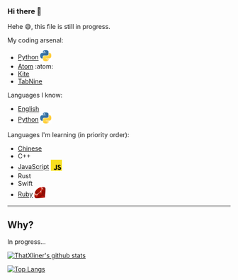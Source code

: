 ### Hi there 👋

Hehe :sweat_smile:, this file is still in progress.

My coding arsenal:

 - [Python](https://www.python.org/ "Python's website") <a href="https://www.python.org/" title="Python's website"><sub><img src="python-logo.svg" alt="Python's logo" width="25" height="25"></sub></a> <!--Will change to assets/images/logos/python-logo.svg-->
 - [Atom](https://atom.io/) :atom:
 - [Kite](https://www.kite.com/)
 - [TabNine](https://www.tabnine.com/)
 
Languages I know:
 - [English](https://www.duolingo.com/course/en/vi/Learn-English "Learn English")
 - [Python](https://www.python.org/ "Python's website") <a href="https://www.python.org/" title="Python's website"><sub><img src="python-logo.svg" alt="Python's logo" width="25" height="25"></sub></a> <!--Will change to assets/images/logos/python-logo.svg-->

Languages I'm learning (in priority order):
 - [Chinese](https://www.duolingo.com/course/zh/en/Learn-Chinese "Learn Chinese")
 - C++
 - [JavaScript](https://www.ecma-international.org/ "ECMAScript's (JavaScript) surprisingly ugly website") <a href="https://www.ecma-international.org/" title="ECMAScript's (JavaScript) surprisingly ugly website"><sub><img src="javascript-logo.svg" alt="JavaScript's logo" width="25" height="25"></sub></a> <!--Will change to assets/images/logos/javascript-logo.svg-->
 - Rust
 - Swift
 - [Ruby](https://www.ruby-lang.org/ "Ruby's website") <a href="https://www.ruby-lang.org/" title="Ruby's website"><sub><img src="ruby-logo.svg" alt="Ruby's logo" width="25" height="25"></sub></a> <!--Will change to assets/images/logos/ruby-logo.svg-->
---
 
 
## Why?

In progress...

[![ThatXliner's github stats](https://github-readme-stats.vercel.app/api?username=ThatXliner&show_icons=true&theme=dark)](https://github.com/anuraghazra/github-readme-stats)

[![Top Langs](https://github-readme-stats.vercel.app/api/top-langs/?username=ThatXliner&theme=chartreuse-dark)](https://github.com/anuraghazra/github-readme-stats)




<!--
**ThatXliner/ThatXliner** is a ✨ _special_ ✨ repository because its `README.md` (this file) appears on your GitHub profile.

Here are some ideas to get you started:

- 🔭 I’m currently working on ...
- 🌱 I’m currently learning ...
- 👯 I’m looking to collaborate on ...
- 🤔 I’m looking for help with ...
- 💬 Ask me about ...
- 📫 How to reach me: ...
- 😄 Pronouns: ...
- ⚡ Fun fact: ...
-->
